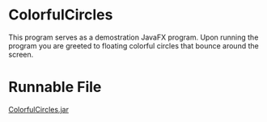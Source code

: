 # ColorfulCircles
This program serves as a demostration JavaFX program. Upon running the program you are greeted to floating colorful circles that bounce around the screen.

# Runnable File
[ColorfulCircles.jar](jar)
